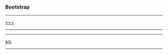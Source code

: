 
### Bootstrap

---

[<<<](https://github.com/ttltrk/PRG/blob/master/MANUALS.MD)

---

---

[src](https://www.tutorialspoint.com/bootstrap/index.htm)

---
